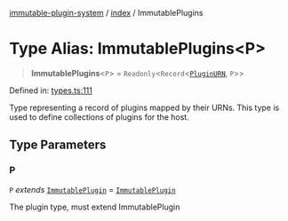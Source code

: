[immutable-plugin-system](../../README.md) / [index](../README.md) / ImmutablePlugins

# Type Alias: ImmutablePlugins\<P\>

> **ImmutablePlugins**\<`P`\> = `Readonly`\<`Record`\<[`PluginURN`](PluginURN.md), `P`\>\>

Defined in: [types.ts:111](https://github.com/agladysh/immutable-plugin-system/blob/6e42ed226f57386126fa674261cc4cffcef8c585/src/types.ts#L111)

Type representing a record of plugins mapped by their URNs.
This type is used to define collections of plugins for the host.

## Type Parameters

### P

`P` *extends* [`ImmutablePlugin`](../interfaces/ImmutablePlugin.md) = [`ImmutablePlugin`](../interfaces/ImmutablePlugin.md)

The plugin type, must extend ImmutablePlugin
